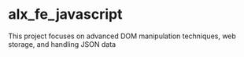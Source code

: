 # alx_fe_javascript
This project focuses on advanced DOM manipulation techniques, web storage, and handling JSON data
